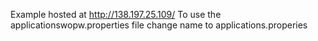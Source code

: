 Example hosted at http://138.197.25.109/
To use the applicationswopw.properties file change name to applications.properies
